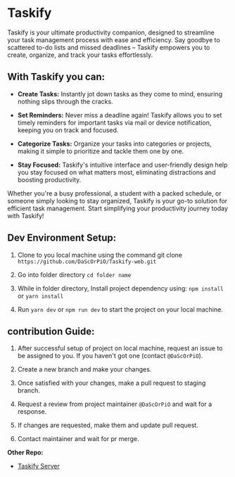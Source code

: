 # Taskify

Taskify is your ultimate productivity companion, designed to streamline your task management process with ease and efficiency. Say goodbye to scattered to-do lists and missed deadlines – Taskify empowers you to create, organize, and track your tasks effortlessly.

## With Taskify you can: 

- **Create Tasks:** Instantly jot down tasks as they come to mind, ensuring nothing slips through the cracks.

- **Set Reminders:** Never miss a deadline again! Taskify allows you to set timely reminders for important tasks via mail or device notification, keeping you on track and focused.

- **Categorize Tasks:** Organize your tasks into categories or projects, making it simple to prioritize and tackle them one by one.

- **Stay Focused:** Taskify's intuitive interface and user-friendly design help you stay focused on what matters most, eliminating distractions and boosting productivity.


Whether you're a busy professional, a student with a packed schedule, or someone simply looking to stay organized, Taskify is your go-to solution for efficient task management. Start simplifying your productivity journey today with Taskify!


## Dev Environment Setup: 

1. Clone to you local machine using the command git clone `https://github.com/DaScOrPiO/Taskify-web.git`

2. Go into folder directory `cd folder name`

3. While in folder directory, Install project dependency using: `npm install` or `yarn install`

4. Run `yarn dev` or `npm run dev` to start the project on your local machine.

## contribution Guide:

1. After successful setup of project on local machine, request an issue to be assigned to you. If you haven't got one (contact `@DaScOrPiO`).

2. Create a new branch and make your changes.

3. Once satisfied with your changes, make a pull request to staging branch.

4. Request a review from project maintainer `@DaScOrPiO` and wait for a response.

5. If changes are requested, make them and update pull request.

6. Contact maintainer and wait for pr merge.

**Other Repo:**
- [Taskify Server](https://github.com/DaScOrPiO/Taskify-server)
